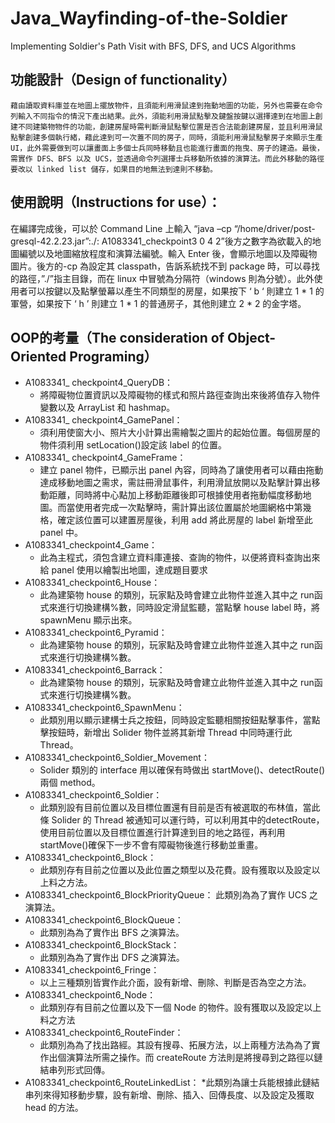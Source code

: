 # Java_Wayfinding-of-the-Soldier
Implementing Soldier's Path Visit with BFS, DFS, and UCS Algorithms

## 功能設計（Design of functionality）
```
藉由讀取資料庫並在地圖上擺放物件，且須能利用滑鼠達到拖動地圖的功能，另外也需要在命令列輸入不同指令的情況下產出結果。此外，須能利用滑鼠點擊及鍵盤按鍵以選擇達到在地圖上創建不同建築物物件的功能，創建房屋時需判斷滑鼠點擊位置是否合法能創建房屋，並且利用滑鼠點擊創建多個執行緒，藉此達到可一次蓋不同的房子，同時，須能利用滑鼠點擊房子來顯示生產 UI，此外需要做到可以讓畫面上多個士兵同時移動且也能進行畫面的拖曳、房子的建造。最後，需實作 DFS、BFS 以及 UCS，並透過命令列選擇士兵移動所依據的演算法。而此外移動的路徑要改以 linked list 儲存，如果目的地無法到達則不移動。
```

## 使用說明（Instructions for use）：
在編譯完成後，可以於 Command Line 上輸入 “java –cp “/home/driver/post-gresql-42.2.23.jar”:./: A1083341_checkpoint3 0 4 2”後方之數字為欲載入的地圖編號以及地圖縮放程度和演算法編號。輸入 Enter 後，會顯示地圖以及障礙物圖片。後方的-cp 為設定其 classpath，告訴系統找不到 package 時，可以尋找的路徑，”./”指主目錄，而在 linux 中冒號為分隔符（windows 則為分號）。此外使用者可以按鍵以及點擊螢幕以產生不同類型的房屋，如果按下 ‘ b ‘ 則建立 1 * 1 的軍營，如果按下 ‘ h ’ 則建立 1 * 1 的普通房子，其他則建立 2 * 2 的金字塔。

## OOP的考量（The consideration of Object-Oriented Programing）
* A1083341_ checkpoint4_QueryDB：
  * 將障礙物位置資訊以及障礙物的樣式和照片路徑查詢出來後將值存入物件變數以及 ArrayList 和 hashmap。
* A1083341_ checkpoint4_GamePanel：
  * 須利用使窗大小、照片大小計算出需繪製之圖片的起始位置。每個房屋的物件須利用 setLocation()設定該 label 的位置。
* A1083341_ checkpoint4_GameFrame：
  * 建立 panel 物件，已顯示出 panel 內容，同時為了讓使用者可以藉由拖動達成移動地圖之需求，需註冊滑鼠事件，利用滑鼠放開以及點擊計算出移動距離，同時將中心點加上移動距離後即可根據使用者拖動幅度移動地圖。而當使用者完成一次點擊時，需計算出該位置屬於地圖網格中第幾格，確定該位置可以建置房屋後，利用 add 將此房屋的 label 新增至此panel 中。
* A1083341_checkpoint4_Game：
  * 此為主程式，須包含建立資料庫連接、查詢的物件，以便將資料查詢出來給 panel 使用以繪製出地圖，達成題目要求
* A1083341_checkpoint6_House：
  * 此為建築物 house 的類別，玩家點及時會建立此物件並進入其中之 run函式來進行切換建構%數，同時設定滑鼠監聽，當點擊 house label 時，將 spawnMenu 顯示出來。
* A1083341_checkpoint6_Pyramid：
  * 此為建築物 house 的類別，玩家點及時會建立此物件並進入其中之 run函式來進行切換建構%數。
* A1083341_checkpoint6_Barrack：
  * 此為建築物 house 的類別，玩家點及時會建立此物件並進入其中之 run函式來進行切換建構%數。
* A1083341_checkpoint6_SpawnMenu：
  * 此類別用以顯示建構士兵之按鈕，同時設定監聽相關按鈕點擊事件，當點擊按鈕時，新增出 Solider 物件並將其新增 Thread 中同時運行此Thread。
* A1083341_checkpoint6_Soldier_Movement：
  * Solider 類別的 interface 用以確保有時做出 startMove()、detectRoute()兩個 method。
* A1083341_checkpoint6_Soldier：
  * 此類別設有目前位置以及目標位置還有目前是否有被選取的布林值，當此條 Solider 的 Thread 被通知可以運行時，可以利用其中的detectRoute，使用目前位置以及目標位置進行計算達到目的地之路徑，再利用 startMove()確保下一步不會有障礙物後進行移動並重畫。
* A1083341_checkpoint6_Block：
  * 此類別存有目前之位置以及此位置之類型以及花費。設有獲取以及設定以上料之方法。
* A1083341_checkpoint6_BlockPriorityQueue：
此類別為為了實作 UCS 之演算法。
* A1083341_checkpoint6_BlockQueue：
  * 此類別為為了實作出 BFS 之演算法。
* A1083341_checkpoint6_BlockStack：
  * 此類別為為了實作出 DFS 之演算法。
* A1083341_checkpoint6_Fringe：
  * 以上三種類別皆實作此介面，設有新增、刪除、判斷是否為空之方法。
* A1083341_checkpoint6_Node：
  * 此類別存有目前之位置以及下一個 Node 的物件。設有獲取以及設定以上料之方法
* A1083341_checkpoint6_RouteFinder：
  * 此類別為為了找出路經。其設有搜尋、拓展方法，以上兩種方法為為了實作出個演算法所需之操作。而 createRoute 方法則是將搜尋到之路徑以鏈結串列形式回傳。
* A1083341_checkpoint6_RouteLinkedList：
  *此類別為讓士兵能根據此鏈結串列來得知移動步驟，設有新增、刪除、插入、回傳長度、以及設定及獲取 head 的方法。
